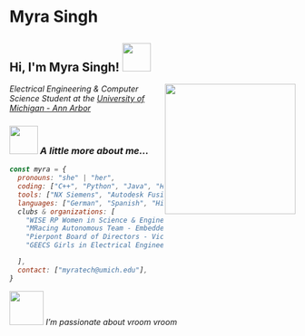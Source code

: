 # Myra Singh
<h2>Hi, I'm Myra Singh! <img src="https://media.giphy.com/media/mGcNjsfWAjY5AEZNw6/giphy.gif" width="50"></h2> 
<img align='right' src="https://media.giphy.com/media/ieyl9zmCjO4b4t6qoY/giphy.gif" width="230"> 
<p><em>Electrical Engineering & Computer Science Student at the <a href="https://eecs.engin.umich.edu/">University of Michigan - Ann Arbor</a> 
  
### <img src="https://media.giphy.com/media/VgCDAzcKvsR6OM0uWg/giphy.gif" width="50"> A little more about me...

```javascript
const myra = {
  pronouns: "she" | "her",
  coding: ["C++", "Python", "Java", "HTML/CSS", "JavaScript", "ROS", "Git", "PCL","React", "Node.js", "Waitress", "Gunicorn", "Flask", "Selenium", "SSH", "Ubuntu", "SQL" ],
  tools: ["NX Siemens", "Autodesk Fusion 360", "MATLAB", "Altium", "Figma", "Adobe InDesign/Photoshop/Firefly", "Cricut", "LaTeX", "Twine", "Postman", "SAP ERP", "NoMachine", "CTF/Pwning"],
  languages: ["German", "Spanish", "Hindi", "Russian","Korean", "English"]
  clubs & organizations: [
    "WISE RP Women in Science & Engineering - Residence Program Member",
    "MRacing Autonomous Team - Embedded Systems Lead",
    "Pierpont Board of Directors - Vice Chairwoman of the Board",
    "GEECS Girls in Electrical Engineering & Computer Science "

  ],
  contact: ["myratech@umich.edu"],
}
```
<img src="https://s3.eu-west-2.amazonaws.com/img.creativepool.com/files/candidate/portfolio/full/1357867.gif" width="60"> <em>I’m passionate about vroom vroom </em> 
